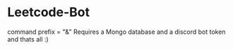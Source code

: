 # Leetcode-Bot
command prefix = "&amp;"
Requires a Mongo database and a discord bot token and thats all
:)
